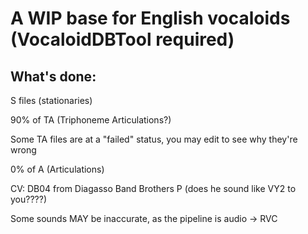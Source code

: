 # A WIP base for English vocaloids (VocaloidDBTool required)

## What's done:

S files (stationaries)

90% of TA (Triphoneme Articulations?)

Some TA files are at a "failed" status, you may edit to see why they're wrong

0% of A (Articulations)

CV: DB04 from Diagasso Band Brothers P (does he sound like VY2 to you????)

Some sounds MAY be inaccurate, as the pipeline is audio -> RVC 
